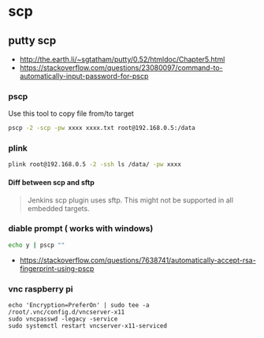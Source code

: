 # scp

## putty scp

* http://the.earth.li/~sgtatham/putty/0.52/htmldoc/Chapter5.html
* https://stackoverflow.com/questions/23080097/command-to-automatically-input-password-for-pscp

### pscp

Use this tool to copy file from/to target
```sh
pscp -2 -scp -pw xxxx xxxx.txt root@192.168.0.5:/data
```

### plink

```sh
plink root@192.168.0.5 -2 -ssh ls /data/ -pw xxxx
```
#### Diff between scp and sftp

> Jenkins scp plugin uses sftp. This might not be supported in all embedded targets.

### diable prompt ( works with windows)

```bat
echo y | pscp ""
```
* https://stackoverflow.com/questions/7638741/automatically-accept-rsa-fingerprint-using-pscp

### vnc raspberry pi

```
echo 'Encryption=PreferOn' | sudo tee -a /root/.vnc/config.d/vncserver-x11
sudo vncpasswd -legacy -service
sudo systemctl restart vncserver-x11-serviced
```
